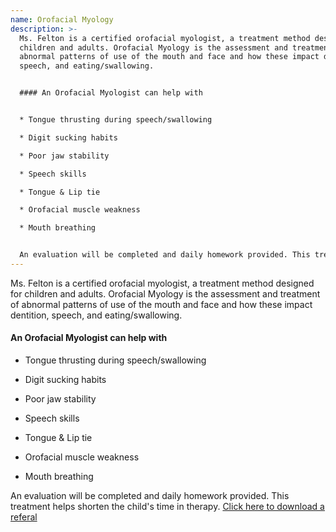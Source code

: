 ```yaml
---
name: Orofacial Myology
description: >-
  Ms. Felton is a certified orofacial myologist, a treatment method designed for
  children and adults. Orofacial Myology is the assessment and treatment of
  abnormal patterns of use of the mouth and face and how these impact dentition,
  speech, and eating/swallowing.


  #### An Orofacial Myologist can help with


  * Tongue thrusting during speech/swallowing

  * Digit sucking habits

  * Poor jaw stability

  * Speech skills

  * Tongue & Lip tie

  * Orofacial muscle weakness

  * Mouth breathing


  An evaluation will be completed and daily homework provided. This treatment helps shorten the child's time in therapy. [Click here to download a referal](http://trianglespeechom.com/formFiles/TSOMReferalFormOrofacialMyology.docx)
---
```

Ms. Felton is a certified orofacial myologist, a treatment method designed for
children and adults. Orofacial Myology is the assessment and treatment of
abnormal patterns of use of the mouth and face and how these impact dentition,
speech, and eating/swallowing.


#### An Orofacial Myologist can help with


* Tongue thrusting during speech/swallowing

* Digit sucking habits

* Poor jaw stability

* Speech skills

* Tongue & Lip tie

* Orofacial muscle weakness

* Mouth breathing


An evaluation will be completed and daily homework provided. This treatment helps shorten the child's time in therapy. [Click here to download a referal](http://trianglespeechom.com/formFiles/TSOMReferalFormOrofacialMyology.docx)